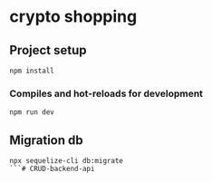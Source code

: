 # crypto shopping

## Project setup
```
npm install
```

### Compiles and hot-reloads for development
```
npm run dev
```
## Migration db
```
npx sequelize-cli db:migrate
```# CRUD-backend-api
